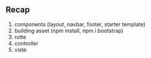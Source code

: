 ## Recap

1. components (layout, navbar, footer, starter template)
2. building asset (npm install, npm i bootstrap)
3. rotte 
4. controller
5. viste
